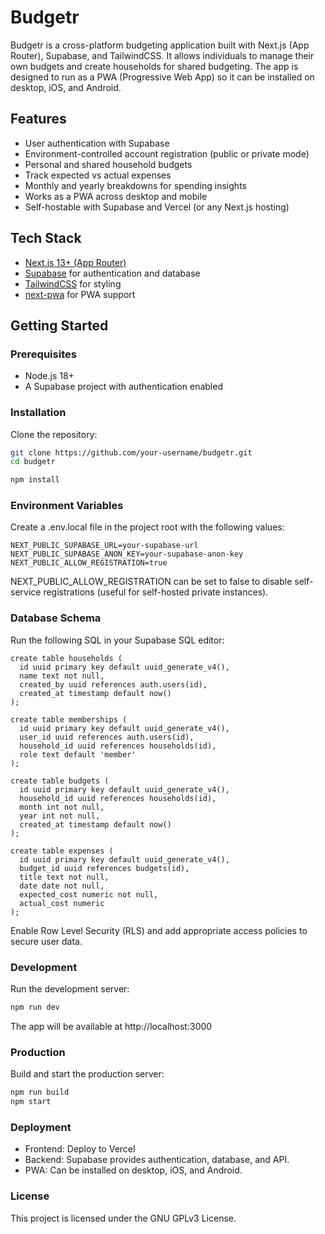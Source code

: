 # Budgetr

Budgetr is a cross-platform budgeting application built with Next.js (App Router), Supabase, and TailwindCSS. It allows individuals to manage their own budgets and create households for shared budgeting. The app is designed to run as a PWA (Progressive Web App) so it can be installed on desktop, iOS, and Android.

## Features

- User authentication with Supabase
- Environment-controlled account registration (public or private mode)
- Personal and shared household budgets
- Track expected vs actual expenses
- Monthly and yearly breakdowns for spending insights
- Works as a PWA across desktop and mobile
- Self-hostable with Supabase and Vercel (or any Next.js hosting)

## Tech Stack

- [Next.js 13+ (App Router)](https://nextjs.org/)
- [Supabase](https://supabase.com/) for authentication and database
- [TailwindCSS](https://tailwindcss.com/) for styling
- [next-pwa](https://github.com/shadowwalker/next-pwa) for PWA support

## Getting Started

### Prerequisites

- Node.js 18+
- A Supabase project with authentication enabled

### Installation

Clone the repository:

```bash
git clone https://github.com/your-username/budgetr.git
cd budgetr

npm install
```

### Environment Variables

Create a .env.local file in the project root with the following values:

```
NEXT_PUBLIC_SUPABASE_URL=your-supabase-url
NEXT_PUBLIC_SUPABASE_ANON_KEY=your-supabase-anon-key
NEXT_PUBLIC_ALLOW_REGISTRATION=true
```

NEXT_PUBLIC_ALLOW_REGISTRATION can be set to false to disable self-service registrations (useful for self-hosted private instances).

### Database Schema

Run the following SQL in your Supabase SQL editor:

```
create table households (
  id uuid primary key default uuid_generate_v4(),
  name text not null,
  created_by uuid references auth.users(id),
  created_at timestamp default now()
);

create table memberships (
  id uuid primary key default uuid_generate_v4(),
  user_id uuid references auth.users(id),
  household_id uuid references households(id),
  role text default 'member'
);

create table budgets (
  id uuid primary key default uuid_generate_v4(),
  household_id uuid references households(id),
  month int not null,
  year int not null,
  created_at timestamp default now()
);

create table expenses (
  id uuid primary key default uuid_generate_v4(),
  budget_id uuid references budgets(id),
  title text not null,
  date date not null,
  expected_cost numeric not null,
  actual_cost numeric
);
```

Enable Row Level Security (RLS) and add appropriate access policies to secure user data.

### Development

Run the development server:

```bash
npm run dev
```

The app will be available at http://localhost:3000

### Production

Build and start the production server:

```bash
npm run build
npm start
```

### Deployment

- Frontend: Deploy to Vercel
- Backend: Supabase provides authentication, database, and API.
- PWA: Can be installed on desktop, iOS, and Android.

### License

This project is licensed under the GNU GPLv3 License.

